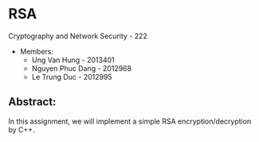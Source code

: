 # RSA

Cryptography and Network Security - 222

- Members:
  - Ung Van Hung - 2013401
  - Nguyen Phuc Dang - 2012968
  - Le Trung Duc - 2012995

## Abstract:

In this assignment, we will implement a simple RSA encryption/decryption by C++.
